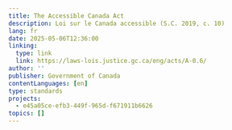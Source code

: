 ```yaml
---
title: The Accessible Canada Act
description: Loi sur le Canada accessible (S.C. 2019, c. 10)
lang: fr
date: 2025-05-06T12:36:00
linking:
  type: link
  link: https://laws-lois.justice.gc.ca/eng/acts/A-0.6/
author: ''
publisher: Government of Canada
contentLanguages: [en]
type: standards
projects:
  - e45a05ce-efb3-449f-965d-f671911b6626
topics: []
---
```

